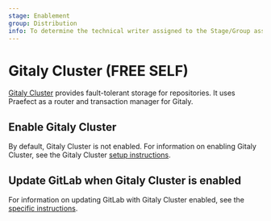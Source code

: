 ```yaml
---
stage: Enablement
group: Distribution
info: To determine the technical writer assigned to the Stage/Group associated with this page, see https://about.gitlab.com/handbook/engineering/ux/technical-writing/#designated-technical-writers
---
```


# Gitaly Cluster **(FREE SELF)**

[Gitaly Cluster](https://docs.gitlab.com/ee/administration/gitaly/praefect.html) provides
fault-tolerant storage for repositories. It uses Praefect as a router and transaction manager for
Gitaly.

## Enable Gitaly Cluster

By default, Gitaly Cluster is not enabled. For information on enabling Gitaly Cluster, see
the Gitaly Cluster [setup instructions](https://docs.gitlab.com/ee/administration/gitaly/praefect.html#setup-instructions).

## Update GitLab when Gitaly Cluster is enabled

For information on updating GitLab with Gitaly Cluster enabled, see the
[specific instructions](https://docs.gitlab.com/ee/update/zero_downtime.html#gitaly-cluster).
